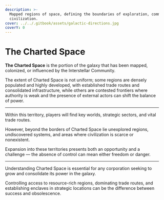 ```yaml
---
description: >-
  Mapped regions of space, defining the boundaries of exploration, commerce, and
  civilization.
cover: ../../.gitbook/assets/galactic-directions.jpg
coverY: 0
---
```


# The Charted Space

**The Charted Space** is the portion of the galaxy that has been mapped, colonized, or influenced by the Interstellar Community.

The extent of Charted Space is not uniform; some regions are densely populated and highly developed, with established trade routes and consolidated infrastructure, while others are contested frontiers where authority is weak and the presence of external actors can shift the balance of power.

***

Within this territory, players will find key worlds, strategic sectors, and vital trade routes.

However, beyond the borders of Charted Space lie unexplored regions, undiscovered systems, and areas where civilization is scarce or nonexistent.

Expansion into these territories presents both an opportunity and a challenge — the absence of control can mean either freedom or danger.

***

Understanding Charted Space is essential for any corporation seeking to grow and consolidate its power in the galaxy.

Controlling access to resource-rich regions, dominating trade routes, and establishing enclaves in strategic locations can be the difference between success and obsolescence.
